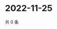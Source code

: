 # 2022-11-25

共 0 条

<!-- BEGIN WEIBO -->
<!-- 最后更新时间 Fri Nov 25 2022 11:40:15 GMT+0800 (China Standard Time) -->

<!-- END WEIBO -->
